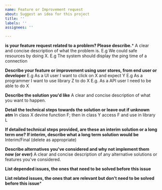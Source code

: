 ```yaml
---
name: Feature or Improvement request
about: Suggest an idea for this project
title: ''
labels: ''
assignees: ''

---
```


**is your feature request related to a problem? Please describe.***
A clear and concise description of what the problem is. 
E.g We could safe resources by doing X.
E.g The system should display the ping time of a connection

**Describe your feature or improvement using user stores, from end user or developer**
E.g As a UI user I want to click on X and expect Y
E.g As a programmer I want to use library Z to do X
E.g. As a API user I need to be able to do X

**Describe the solution you'd like**
A clear and concise description of what you want to happen.

**Detail the technical steps towards the solution  or leave out if unknown atm**
In class X devine function F; then in class Y access F and use in library L

**If detailed technical steps provided, are these an interim solution or a long term one? If interim, describe what a long term solution would be**
Interim/Final (delete as appropriate)

**Describe alternatives you've considered and why not implement them now (or ever)**
A clear and concise description of any alternative solutions or features you've considered.

**List depended  issues, the ones that need to be solved before this issue**

**List related  issues, the ones that  are relevant but don't need to be solved before this issue***
